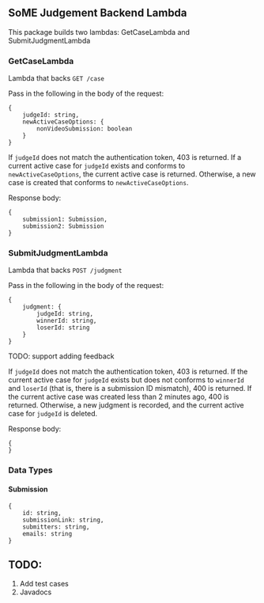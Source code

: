 ## SoME Judgement Backend Lambda

This package builds two lambdas: GetCaseLambda and SubmitJudgmentLambda

### GetCaseLambda

Lambda that backs `GET /case`

Pass in the following in the body of the request:

```
{
    judgeId: string,
    newActiveCaseOptions: {
        nonVideoSubmission: boolean
    }
}
```

If `judgeId` does not match the authentication token, 403 is returned. If a current active case for `judgeId` exists and conforms to `newActiveCaseOptions`, the current active case is returned. Otherwise, a new case is created that conforms to `newActiveCaseOptions`. 

Response body:
```
{
    submission1: Submission,
    submission2: Submission
}
```

### SubmitJudgmentLambda

Lambda that backs `POST /judgment`

Pass in the following in the body of the request:
```
{
    judgment: {
        judgeId: string,
        winnerId: string,
        loserId: string
    }
}
```

TODO: support adding feedback

If `judgeId` does not match the authentication token, 403 is returned. If the current active case for `judgeId` exists but does not conforms to `winnerId` and `loserId` (that is, there is a submission ID mismatch), 400 is returned. If the current active case was created less than 2 minutes ago, 400 is returned. Otherwise, a new judgment is recorded, and the current active case for `judgeId` is deleted.

Response body:
```
{
}
```

### Data Types

#### Submission

```
{
    id: string,
    submissionLink: string,
    submitters: string,
    emails: string
}
```


## TODO:

1. Add test cases
2. Javadocs
